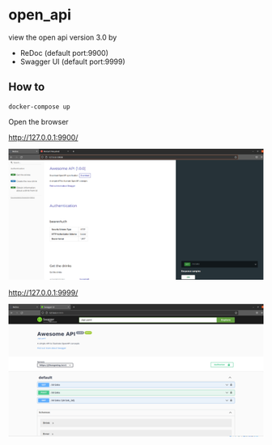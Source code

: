 # open_api
view the open api version 3.0 by
- ReDoc (default port:9900)
- Swagger UI (default port:9999)

## How to

```
docker-compose up
```

Open the browser


http://127.0.0.1:9900/

![ReDoc](redoc.png?raw=true "Title")

http://127.0.0.1:9999/

![Swagger UI](swagger_ui.png?raw=true "Title")